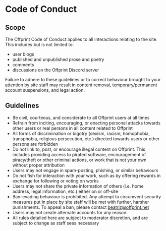 # Code of Conduct

## Scope

The Offprint Code of Conduct applies to all interactions relating to the site. This includes but is not limited to:

-   user blogs
-   published and unpublished prose and poetry
-   comments
-   discussions on the Offprint Discord server

Failure to adhere to these guidelines or to correct behaviour brought to your attention by site staff may result in content removal, temporary/permanent account suspensions, and legal action.

## Guidelines

-   Be civil, courteous, and considerate to all Offprint users at all times
-   Refrain from inciting, encouraging, or enacting personal attacks towards other users or real persons in all content related to Offprint
-   All forms of discrimination or bigotry (sexism, racism, homophobia, transphobia, religious persecution, etc.) directed towards users or other persons are forbidden
-   Do not link to, post, or encourage illegal content on Offprint. This includes providing access to pirated software, encouragement of piracy/theft or other criminal actions, or work that is not your own without proper attribution
-   Users may not engage in spam-posting, phishing, or similar behaviours
-   Do not fish for interaction with your work, such as by offering rewards in exchange for following or voting on works
-   Users may not share the private information of others (i.e. home address, legal information, etc.) either on or off-site
-   Ban-evading behaviour is prohibited. Any attempt to circumvent security measures put in place by site staff will be met with further, harsher punishments. To appeal a ban, please contact beatriz@offprint.net
-   Users may not create alternate accounts for any reason
-   All rules detailed here are subject to moderator discretion, and are subject to change as staff sees necessary
